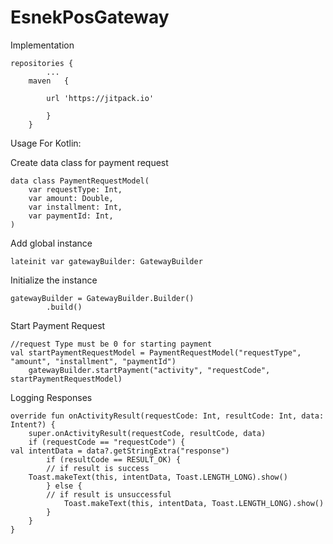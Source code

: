 # EsnekPosGateway

Implementation


	repositories {
			...
		maven   { 
			
			url 'https://jitpack.io' 
	
			}
		}
		

Usage For Kotlin:

Create data class for payment request

	data class PaymentRequestModel(
    	var requestType: Int,
    	var amount: Double,
    	var installment: Int,
    	var paymentId: Int,
	)


Add global instance

	lateinit var gatewayBuilder: GatewayBuilder
	
Initialize the instance
	
	gatewayBuilder = GatewayBuilder.Builder()
            .build()
	    
	    
Start Payment Request
	
	//request Type must be 0 for starting payment
	val startPaymentRequestModel = PaymentRequestModel("requestType", "amount", "installment", "paymentId")
        gatewayBuilder.startPayment("activity", "requestCode", startPaymentRequestModel)

Logging Responses

	override fun onActivityResult(requestCode: Int, resultCode: Int, data: Intent?) {
        super.onActivityResult(requestCode, resultCode, data)
        if (requestCode == "requestCode") {
	val intentData = data?.getStringExtra("response")
            if (resultCode == RESULT_OK) {
	    	// if result is success
		Toast.makeText(this, intentData, Toast.LENGTH_LONG).show()
            } else {
	    	// if result is unsuccessful
                Toast.makeText(this, intentData, Toast.LENGTH_LONG).show()
            }
        }
    }
